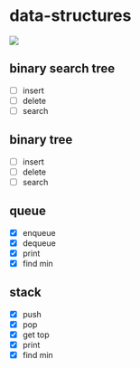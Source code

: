# data-structures

![](https://img.shields.io/github/license/kcshettar/data-structures)

## binary search tree
- [ ] insert
- [ ] delete
- [ ] search

## binary tree
- [ ] insert
- [ ] delete
- [ ] search

## queue
- [x] enqueue
- [x] dequeue
- [x] print
- [x] find min

## stack
- [x] push
- [x] pop
- [x] get top
- [x] print
- [x] find min
